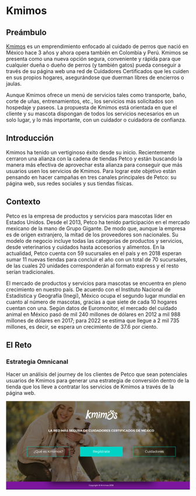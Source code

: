 # Kmimos

## Preámbulo

[Kmimos](https://www.kmimos.com.mx/) es un emprendimiento enfocado al cuidado de perros que nació en México hace 3 años y ahora opera también en Colombia y Perú. Kmimos se presenta como una nueva opción segura, conveniente y rápida para que cualquier dueña o dueño de perros (y también gatos) pueda conseguir a través de su página web una red de Cuidadores Certificados que les cuiden en sus propios hogares, asegurándose que duerman libres de encierros o jaulas.

Aunque Kmimos ofrece un menú de servicios tales como transporte, baño, corte de uñas, entrenamientos, etc., los servicios más solicitados son hospedaje y paseos.  La propuesta de Kmimos está orientada  en que el cliente y su mascota dispongan de todos los servicios necesarios en un solo lugar, y lo más importante, con un cuidador o cuidadora de confianza.


## Introducción

Kmimos ha tenido un vertiginoso éxito desde su inicio. Recientemente cerraron una alianza con la cadena de tiendas Petco y están buscando la manera más efectiva de aprovechar esta alianza para conseguir que más usuarios usen los servicios de Kmimos. Para lograr este objetivo están pensando en hacer campañas en tres canales principales de Petco: su página web, sus redes sociales  y sus tiendas físicas.


## Contexto

Petco es la empresa de productos y servicios para mascotas líder en Estados Unidos. Desde el 2013, Petco ha tenido participación en el mercado mexicano de la mano de Grupo Gigante. De modo que, aunque la empresa es de origen extranjero, la mitad de los proveedores son nacionales. Su modelo de negocio incluye todas las categorías de productos y servicios, desde veterinarios y cuidados hasta accesorios y alimentos. En la actualidad, Petco cuenta con 59 sucursales en el país y en 2018 esperan sumar 11 nuevas tiendas para concluir el año con un total de 70 sucursales, de las cuales 20 unidades corresponderán al formato express y el resto serían tradicionales.

El mercado de productos y servicios para mascotas se encuentra en pleno crecimiento en nuestro país. De acuerdo con el Instituto Nacional de Estadística y Geografía (Inegi), México ocupa el segundo lugar mundial en cuanto al número de mascotas, gracias a que siete de cada 10 hogares cuentan con una. Según datos de Euromonitor, el mercado del cuidado animal en México pasó de mil 240 millones de dólares en 2012 a mil 988 millones de dólares en 2017; para 2022 se estima que llegue a 2 mil 735 millones, es decir, se espera un crecimiento de 37.6 por ciento.


## El Reto

### Estrategia Omnicanal

Hacer un análisis del journey de los clientes de Petco que sean potenciales usuarios de Kmimos para generar una estrategia de conversión dentro de la tienda que los lleve a contratar los servicios de Kmimos a través de la página web.

![Documentación](imagenes/website.png)

